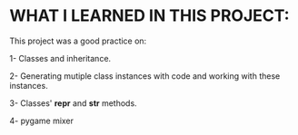 # WHAT I LEARNED IN THIS PROJECT:

This project was a good practice on:

1- Classes and inheritance.

2- Generating mutiple class instances with code and working with these instances.

3- Classes' __repr__ and __str__ methods. 

4- pygame mixer
